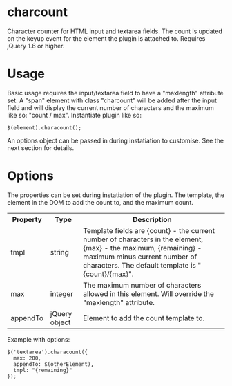charcount
=========

Character counter for HTML input and textarea fields. The count is updated on the keyup event for 
the element the plugin is attached to. Requires jQuery 1.6 or higher.

Usage
=====
Basic usage requires the input/textarea field to have a "maxlength" attribute set. A "span" 
element with class "charcount" will be added after the input field and will display the current
number of characters and the maximum like so: "count / max". Instantiate plugin like so:
    
    $(element).characount();

An options object can be passed in during instatiation to customise. See the next section for 
details.


Options
=======
The properties can be set during instatiation of the plugin. The template, the element in the DOM
to add the count to, and the maximum count. 

<table>
    <tr>
        <th>Property</th>
        <th>Type</th>
        <th>Description</th>
    </tr>
    <tr>
        <td>tmpl</td>
        <td>string</td>
        <td>
          Template fields are {count} - the current number of characters in the element, {max} - 
          the maximum, {remaining} - maximum minus current number of characters. The default 
          template is "{count}/{max}".
        </td>
    </tr>
    <tr>
        <td>max</td>
        <td>integer</td>
        <td>
          The maximum number of characters allowed in this element. Will override the "maxlength"
          attribute.
        </td>
    </tr>
    <tr>
        <td>appendTo</td>
        <td>jQuery object</td>
        <td>
          Element to add the count template to.
        </td>
    </tr>
</table>

Example with options:

    $('textarea').characount({
      max: 200,
      appendTo: $(otherElement),
      tmpl: "{remaining}"
    });

